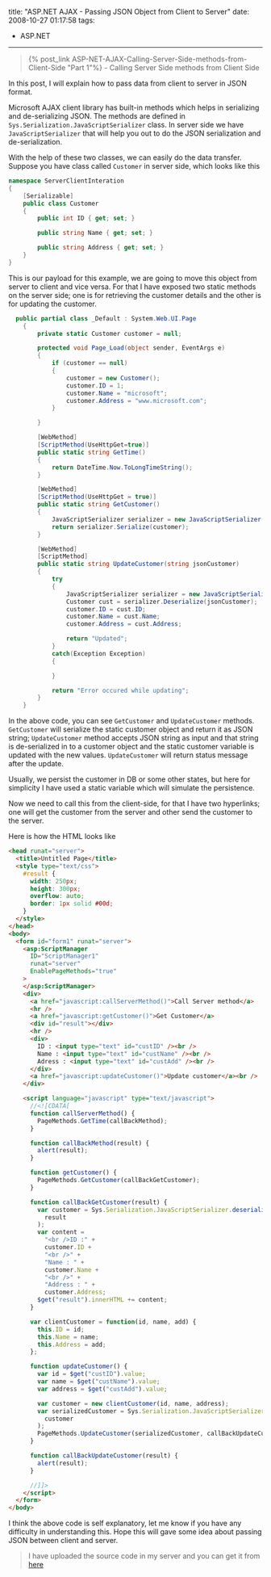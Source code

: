 title: "ASP.NET AJAX - Passing JSON Object from Client to Server"
date: 2008-10-27 01:17:58
tags:

- ASP.NET

---

> {% post_link ASP-NET-AJAX-Calling-Server-Side-methods-from-Client-Side "Part 1"%} - Calling Server Side methods from Client Side

In this post, I will explain how to pass data from client to server in JSON format.

Microsoft AJAX client library has built-in methods which helps in serializing and de-serializing JSON. The methods are defined in `Sys.Serialization.JavaScriptSerializer` class. In server side we have `JavaScriptSerializer` that will help you out to do the JSON serialization and de-serialization.

With the help of these two classes, we can easily do the data transfer. Suppose you have class called `Customer` in server side, which looks like this

```cs
namespace ServerClientInteration
{
    [Serializable]
    public class Customer
    {
        public int ID { get; set; }

        public string Name { get; set; }

        public string Address { get; set; }
    }
}
```

This is our payload for this example, we are going to move this object from server to client and vice versa. For that I have exposed two static methods on the server side; one is for retrieving the customer details and the other is for updating the customer.

```cs
  public partial class _Default : System.Web.UI.Page
    {
        private static Customer customer = null;

        protected void Page_Load(object sender, EventArgs e)
        {
            if (customer == null)
            {
                customer = new Customer();
                customer.ID = 1;
                customer.Name = "microsoft";
                customer.Address = "www.microsoft.com";
            }

        }

        [WebMethod]
        [ScriptMethod(UseHttpGet=true)]
        public static string GetTime()
        {
            return DateTime.Now.ToLongTimeString();
        }

        [WebMethod]
        [ScriptMethod(UseHttpGet = true)]
        public static string GetCustomer()
        {
            JavaScriptSerializer serializer = new JavaScriptSerializer();
            return serializer.Serialize(customer);
        }

        [WebMethod]
        [ScriptMethod]
        public static string UpdateCustomer(string jsonCustomer)
        {
            try
            {
                JavaScriptSerializer serializer = new JavaScriptSerializer();
                Customer cust = serializer.Deserialize(jsonCustomer);
                customer.ID = cust.ID;
                customer.Name = cust.Name;
                customer.Address = cust.Address;

                return "Updated";
            }
            catch(Exception Exception)
            {

            }

            return "Error occured while updating";
        }
    }
```

In the above code, you can see `GetCustomer` and `UpdateCustomer` methods. `GetCustomer` will serialize the static customer object and return it as JSON string; `UpdateCustomer` method accepts JSON string as input and that string is de-serialized in to a customer object and the static customer variable is updated with the new values. `UpdateCustomer` will return status message after the update.

Usually, we persist the customer in DB or some other states, but here for simplicity I have used a static variable which will simulate the persistence.

Now we need to call this from the client-side, for that I have two hyperlinks; one will get the customer from the server and other send the customer to the server.

Here is how the HTML looks like

```html
<head runat="server">
  <title>Untitled Page</title>
  <style type="text/css">
    #result {
      width: 250px;
      height: 300px;
      overflow: auto;
      border: 1px solid #00d;
    }
  </style>
</head>
<body>
  <form id="form1" runat="server">
    <asp:ScriptManager
      ID="ScriptManager1"
      runat="server"
      EnablePageMethods="true"
    >
    </asp:ScriptManager>
    <div>
      <a href="javascript:callServerMethod()">Call Server method</a>
      <hr />
      <a href="javascript:getCustomer()">Get Customer</a>
      <div id="result"></div>
      <hr />
      <div>
        ID : <input type="text" id="custID" /><br />
        Name : <input type="text" id="custName" /><br />
        Adress : <input type="text" id="custAdd" /><br />
      </div>
      <a href="javascript:updateCustomer()">Update customer</a><br />
    </div>

    <script language="javascript" type="text/javascript">
      //<![CDATA[
      function callServerMethod() {
        PageMethods.GetTime(callBackMethod);
      }

      function callBackMethod(result) {
        alert(result);
      }

      function getCustomer() {
        PageMethods.GetCustomer(callBackGetCustomer);
      }

      function callBackGetCustomer(result) {
        var customer = Sys.Serialization.JavaScriptSerializer.deserialize(
          result
        );
        var content =
          "<br />ID :" +
          customer.ID +
          "<br />" +
          "Name : " +
          customer.Name +
          "<br />" +
          "Address : " +
          customer.Address;
        $get("result").innerHTML += content;
      }

      var clientCustomer = function(id, name, add) {
        this.ID = id;
        this.Name = name;
        this.Address = add;
      };

      function updateCustomer() {
        var id = $get("custID").value;
        var name = $get("custName").value;
        var address = $get("custAdd").value;

        var customer = new clientCustomer(id, name, address);
        var serializedCustomer = Sys.Serialization.JavaScriptSerializer.serialize(
          customer
        );
        PageMethods.UpdateCustomer(serializedCustomer, callBackUpdateCustomer);
      }

      function callBackUpdateCustomer(result) {
        alert(result);
      }

      //]]>
    </script>
  </form>
</body>
```

I think the above code is self explanatory, let me know if you have any difficulty in understanding this. Hope this will gave some idea about passing JSON between client and server.

> I have uploaded the source code in my server and you can get it from [here](/download/ServerClientInteration.zip)
